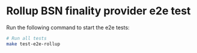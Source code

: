 # Rollup BSN finality provider e2e test

Run the following command to start the e2e tests:

```bash
# Run all tests
make test-e2e-rollup
```
